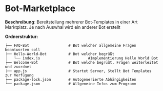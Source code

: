 # Bot-Marketplace

**Beschreibung:**
Bereitstellung mehrerer Bot-Templates in einer Art Marktplatz.
Je nach Auswhal wird ein anderer Bot erstellt

**Ordnerstruktur:**

    ├── FAQ-Bot                  # Bot welcher allgemeine Fragen beantworten soll
    ├── Hello-World-Bot          # Bot welcher begrüßt
    │   └── index.js                      #Implementierung Hello World Bot
    ├── Welcome-Bot              # Bot welche begrüßt, Fragen weiterleitet und zuordnet
    ├── app.js                   # Startet Server, Stellt Bot Templates zur Verfügung
    ├── package-lock.json        # Autogenerierte Abhängigkeiten
    └── package.json             # Allgemeine Infos zum Programm
